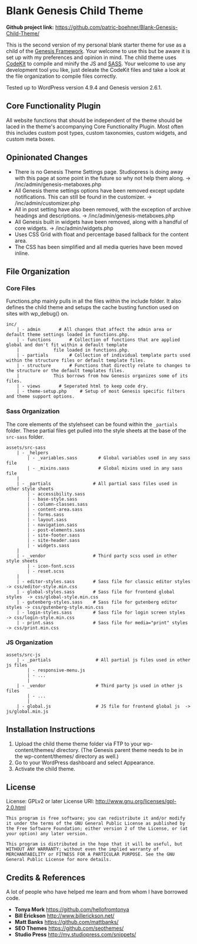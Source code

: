 # Blank Genesis Child Theme

**Github project link:** https://github.com/patric-boehner/Blank-Genesis-Child-Theme/

This is the second version of my personal blank starter theme for use as a child of the [Genesis Framework](http://www.studiopress.com/). Your welcome to use this but be aware it is set up with my preferences and opinion in mind. The child theme uses [CodeKit](https://incident57.com/codekit/) to compile and minify the JS and [SASS](http://sass-lang.com/). Your welcome to use any development tool you like, just deleate the CodeKit files and take a look at the file organization to compile files correctly.

Tested up to WordPress version 4.9.4 and Genesis version 2.6.1.

## Core Functionality Plugin

All website functions that should be independent of the theme  should be laced in the theme's accompanying Core Functionality Plugin. Most often this includes custom post types, custom taxonomies, custom widgets, and custom meta boxes.

## Opinionated Changes

- There is no Genesis Theme Settings page. Studiopress is doing away with this page at some point in the future so why not help them along.
	-> /inc/admin/genesis-metaboxes.php
- All Genesis theme settings options have been removed except update notifications. This can still be found in the customizer.
	-> /inc/admin/customizer.php
- All in post setting have also been removed, with the exception of archive headings and descriptions.
	-> /inc/admin/genesis-metaboxes.php
- All Genesis built in widgets have been removed, along with a handful of core widgets.
	-> /inc/admin/widgets.php
- Uses CSS Grid with float and percentage based fallback for the content area.
- The CSS has been simplified and all media queries have been moved inline.

## File Organization

### Core Files

Functions.php mainly pulls in all the files within the include folder. It also defines the child theme and setups the cache busting function used on sites with wp_debug() on.

```
inc/
	| - admin		# All changes that affect the admin area or default theme settings loaded in functions.php.
	| - functions		# Collection of functions that are applied global and don't fit within a default template
	|			  file loaded in functions.php.
	| - partials		# Collection of individual template parts used within the structure files or default template files.
	| - structure		# Functions that directly relate to changes to the structure or the default templates files.
	|			  This borrows from how Genesis organizes some of its files.
	| - views		# Seperated html to keep code dry.
	| - theme-setup.php 	# Setup of most Genesis specific filters and theme support options.
```

### Sass Organization

The core elements of the stylehseet can be found within the `_partials` folder. These partial files get pulled into the style sheets at the base of the `src-sass` folder.

```
assets/src-sass
	| - _helpers
		| - _variables.sass        # Global variables used in any sass file
		| - _mixins.sass           # Global mixins used in any sass file
	|
	| - _partials                # All partial sass files used in other style sheets
		| - accessibility.sass
		| - base-style.sass
		| - column-classes.sass
		| - content-area.sass
		| - forms.sass
		| - layout.sass
		| - navigation.sass
		| - post-elements.sass
		| - site-footer.sass
		| - site-header.sass
		| - widgets.sass
	|  
	| - _vendor                  # Third party scss used in other style sheets
		| - icon-font.scss
		| - reset.scss
	|
	| - editor-styles.sass       # Sass file for classic editor styles   -> css/editor-style.min.css
	| - global-styles.sass       # Sass file for frontend global styles  -> css/global-style.min.css
	| - gutenberg-styles.sass    # Sass file for gutenberg editor styles -> css/gutenberg-style.min.css
	| - login-styles.sass        # Sass file for login screen styles     -> css/login-style.min.css
	| - print.sass               # Sass file for media="print" styles    -> css/print.min.css
```

### JS Organization

```
assets/src-js
	| - _partials                 # All partial js files used in other js files
		| - responsive-menu.js
		| - ...
		|
	| - _vendor                   # Third party js used in other js files
		| - ...
		|
	| - global.js                 # JS file for frontend global js	-> js/global.min.js
```

## Installation Instructions

1. Upload the child theme theme folder via FTP to your wp-content/themes/ directory. (The Genesis parent theme needs to be in the wp-content/themes/ directory as well.)
2. Go to your WordPress dashboard and select Appearance.
3. Activate the child theme.

## License

License: GPLv2 or later
License URI: http://www.gnu.org/licenses/gpl-2.0.html

```
This program is free software; you can redistribute it and/or modify it under the terms of the GNU General Public License as published by the Free Software Foundation; either version 2 of the License, or (at your option) any later version.

This program is distributed in the hope that it will be useful, but WITHOUT ANY WARRANTY; without even the implied warranty of MERCHANTABILITY or FITNESS FOR A PARTICULAR PURPOSE. See the GNU General Public License for more details.
```

## Credits & References

A lot of people who have helped me learn and from whom I have borrowed code.

- **Tonya Mork** https://github.com/hellofromtonya
- **Bill Erickson** http://www.billerickson.net/
- **Matt Banks** https://github.com/mattbanks/
- **SEO Themes** https://github.com/seothemes/
- **Studio Press** http://my.studiopress.com/snippets/  
